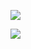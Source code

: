 ![](https://github-readme-stats.vercel.app/api?username=ataraskov&show_icons=true&hide_rank=true&hide_title=true&disable_animations=true)

![](https://github-readme-stats.vercel.app/api/top-langs/?username=ataraskov&hide_title=true&layout=compact)
